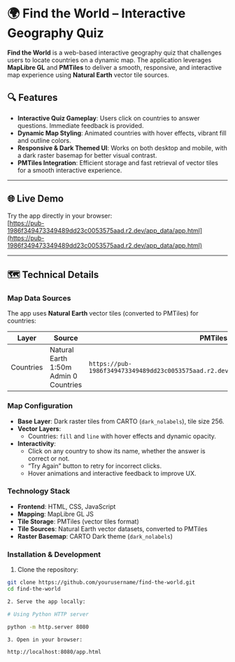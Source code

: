 # 🌍 Find the World – Interactive Geography Quiz

**Find the World** is a web-based interactive geography quiz that challenges users to locate countries on a dynamic map. The application leverages **MapLibre GL** and **PMTiles** to deliver a smooth, responsive, and interactive map experience using **Natural Earth** vector tile sources.  

## 🔍 Features

- **Interactive Quiz Gameplay**: Users click on countries to answer questions. Immediate feedback is provided.  
- **Dynamic Map Styling**: Animated countries with hover effects, vibrant fill and outline colors.  
- **Responsive & Dark Themed UI**: Works on both desktop and mobile, with a dark raster basemap for better visual contrast.  
- **PMTiles Integration**: Efficient storage and fast retrieval of vector tiles for a smooth interactive experience.  

---

## 🌐 Live Demo

Try the app directly in your browser:  
[https://pub-1986f349473349489dd23c0053575aad.r2.dev/app_data/app.html](https://pub-1986f349473349489dd23c0053575aad.r2.dev/app_data/app.html)

---

## 🗺️ Technical Details

### Map Data Sources

The app uses **Natural Earth** vector tiles (converted to PMTiles) for countries:

| Layer     | Source                     | PMTiles URL |
|-----------|----------------------------|-------------|
| Countries | Natural Earth 1:50m Admin 0 Countries | `https://pub-1986f349473349489dd23c0053575aad.r2.dev/app_data/admin_0_countries.pmtiles` |

### Map Configuration

- **Base Layer**: Dark raster tiles from CARTO (`dark_nolabels`), tile size 256.  
- **Vector Layers**:  
  - Countries: `fill` and `line` with hover effects and dynamic opacity.  
- **Interactivity**:  
  - Click on any country to show its name, whether the answer is correct or not.  
  - “Try Again” button to retry for incorrect clicks.  
  - Hover animations and interactive feedback to improve UX.  

### Technology Stack

- **Frontend**: HTML, CSS, JavaScript  
- **Mapping**: MapLibre GL JS  
- **Tile Storage**: PMTiles (vector tiles format)  
- **Tile Sources**: Natural Earth vector datasets, converted to PMTiles  
- **Raster Basemap**: CARTO Dark theme (`dark_nolabels`)  

### Installation & Development

1. Clone the repository:
```bash
git clone https://github.com/yourusername/find-the-world.git
cd find-the-world

2. Serve the app locally:

# Using Python HTTP server

python -m http.server 8080

3. Open in your browser:

http://localhost:8080/app.html
